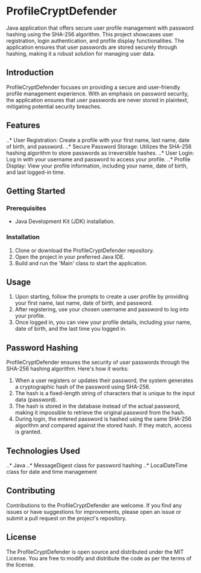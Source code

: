# ProfileCryptDefender
Java application that offers secure user profile management with password hashing using the SHA-256 algorithm. This project showcases user registration, login authentication, and profile display functionalities. The application ensures that user passwords are stored securely through hashing, making it a robust solution for managing user data.

## Introduction
ProfileCryptDefender focuses on providing a secure and user-friendly profile management experience. With an emphasis on password security, the application ensures that user passwords are never stored in plaintext, mitigating potential security breaches.

## Features
..* User Registration: Create a profile with your first name, last name, date of birth, and password.
..* Secure Password Storage: Utilizes the SHA-256 hashing algorithm to store passwords as irreversible hashes.
..* User Login: Log in with your username and password to access your profile.
..* Profile Display: View your profile information, including your name, date of birth, and last logged-in time.

## Getting Started
### Prerequisites 
* Java Development Kit (JDK) installation.
### Installation
1. Clone or download the ProfileCryptDefender repository.
2. Open the project in your preferred Java IDE.
3. Build and run the 'Main' class to start the application.

## Usage
1. Upon starting, follow the prompts to create a user profile by providing your first name, last name, date of birth, and password.
2. After registering, use your chosen username and password to log into your profile.
3. Once logged in, you can view your profile details, including your name, date of birth, and the last time you logged in.

## Password Hashing 
ProfileCryptDefender ensures the security of user passwords through the SHA-256 hashing algorithm. Here's how it works:

1. When a user registers or updates their password, the system generates a cryptographic hash of the password using SHA-256.
2. The hash is a fixed-length string of characters that is unique to the input data (password).
3. The hash is stored in the database instead of the actual password, making it impossible to retrieve the original password from the hash.
4. During login, the entered password is hashed using the same SHA-256 algorithm and compared against the stored hash. If they match, access is granted.

## Technologies Used
..* Java
..* MessageDigest class for password hashing
..* LocalDateTime class for date and time management

## Contributing
Contributions to the ProfileCryptDefender are welcome. If you find any issues or have suggestions for improvements, please open an issue or submit a pull request on the project's repository.

## License

The ProfileCryptDefender is open source and distributed under the MIT License. You are free to modify and distribute the code as per the terms of the license.
